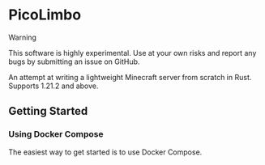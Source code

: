 # PicoLimbo

> [!WARNING]
> This software is highly experimental. Use at your own risks and report any bugs by submitting an issue on GitHub.

An attempt at writing a lightweight Minecraft server from scratch in Rust. Supports 1.21.2 and above.

## Getting Started

### Using Docker Compose

The easiest way to get started is to use Docker Compose.
